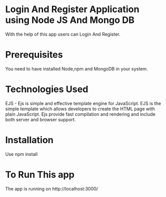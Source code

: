 # Login And Register Application using Node JS And Mongo DB

With the help of this app users can Login And Register.

# Prerequisites

You need to have installed Node,npm and MongoDB in your system.

# Technologies Used

EJS - Ejs is simple and effective template engine for JavaScript. EJS is the simple template which allows developers to create the HTML page with plain JavaScript. Ejs provide fast compilation and rendering and include both server and browser support.

# Installation

Use npm install

# To Run This app

The app is running on
http://localhost:3000/


